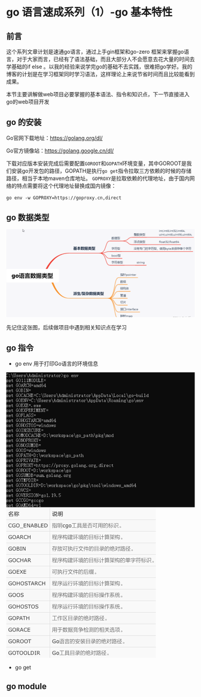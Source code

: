 # go 语言速成系列（1）-go 基本特性

## 前言

这个系列文章计划是速通go语言，通过上手gin框架和go-zero 框架来掌握go语言，对于大家而言，已经有了语法基础，而且大部分人不会愿意去花大量的时间去学基础的if else 。以我的经验来说学完go的基础不去实践，很难把go学好。我的博客的计划是在学习框架同时学习语法，这样理论上来说节省时间而且比较能看到成果。

本节主要讲解做web项目必要掌握的基本语法、指令和知识点，下一节直接进入go的web项目开发

## go 的安装

Go官网下载地址：https://golang.org/dl/

Go官方镜像站：https://golang.google.cn/dl/

下载对应版本安装完成后需要配置`GOROOT`和`GOPATH`环境变量，其中GOROOT是我们安装go开发包的路径，GOPATH是执行`go get`指令拉取三方依赖的时候的存储路径，相当于本地maven仓库地址。
`GOPROXY`是拉取依赖的代理地址，由于国内网络的特点需要将这个代理地址替换成国内镜像：
```
go env -w GOPROXY=https://goproxy.cn,direct
```

## go 数据类型
![](2023-01-28-21-10-32.png)

先记住这张图，后续做项目中遇到相关知识点在学习

## go 指令

- go env 用于打印Go语言的环境信息

![](2023-01-28-21-40-46.png)
![](2023-01-28-21-41-12.png)

- go get

## go module



